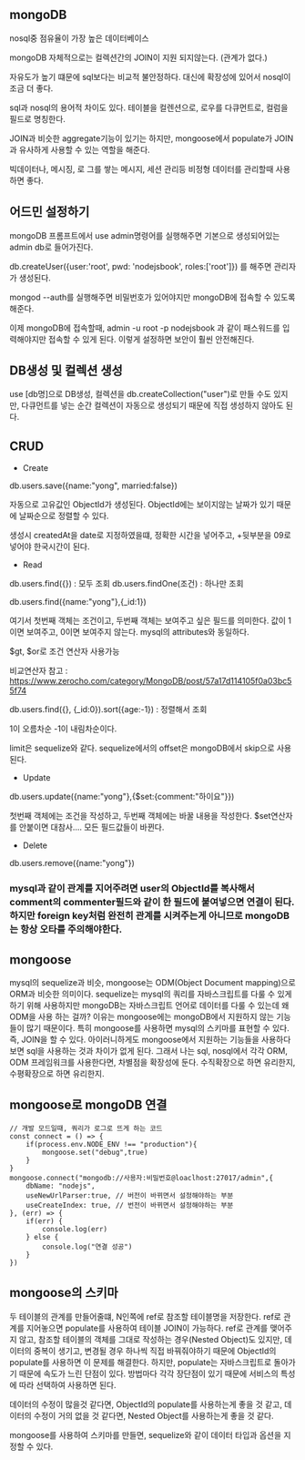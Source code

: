 ## mongoDB

nosql중 점유율이 가장 높은 데이터베이스

mongoDB 자체적으로는 컬렉션간의 JOIN이 지원 되지않는다. (관계가 없다.)

자유도가 높기 떄문에 sql보다는 비교적 불안정하다. 대신에 확장성에 있어서 nosql이 조금 더 좋다.

sql과 nosql의 용어적 차이도 있다. 테이블을 컬렌션으로, 로우를 다큐먼트로, 컬럼을 필드로 명칭한다.

JOIN과 비슷한 aggregate기능이 있기는 하지만, mongoose에서 populate가 JOIN과 유사하게 사용할 수 있는 역할을 해준다.

빅데이터나, 메시징, 로 그를 쌓는 메시지, 세션 관리등 비정형 데이터를 관리할때 사용하면 좋다.

## 어드민 설정하기

mongoDB 프롬프트에서 use admin명령어를 실행해주면 기본으로 생성되어있는 admin db로 들어가진다.

db.createUser({user:'root', pwd: 'nodejsbook', roles:['root']}) 를 해주면 관리자가 생성된다.

mongod --auth를 실행해주면 비밀번호가 있어야지만 mongoDB에 접속할 수 있도록 해준다.

이제 mongoDB에 접속할때, admin -u root -p nodejsbook 과 같이 패스워드를 입력해야지만 접속할 수 있게 된다. 이렇게 설정하면 보안이 훨씬 안전해진다.

## DB생성 및 컬렉션 생성

use [db명]으로 DB생성, 컬렉션을 db.createCollection("user")로 만들 수도 있지만, 다큐먼트를 넣는 순간 컬렉션이 자동으로 생성되기 때문에 직접 생성하지 않아도 된다.

## CRUD

- Create

db.users.save({name:"yong", married:false})

자동으로 고유값인 ObjectId가 생성된다. ObjectId에는 보이지않는 날짜가 있기 때문에 날짜순으로 정렬할 수 있다.

생성시 createdAt을 date로 지정하였을떄, 정확한 시간을 넣어주고, +뒷부분을 09로 넣어야 한국시간이 된다.

- Read

db.users.find({}) : 모두 조회
db.users.findOne(조건) : 하나만 조회

db.users.find({name:"yong"},{\_id:1})

여기서 첫번째 객체는 조건이고, 두번째 객체는 보여주고 싶은 필드를 의미한다. 값이 1이면 보여주고, 0이면 보여주지 않는다. mysql의 attributes와 동일하다.

$gt, $or로 조건 연산자 사용가능

비교연산자 참고 : https://www.zerocho.com/category/MongoDB/post/57a17d114105f0a03bc55f74

db.users.find({}, {\_id:0}).sort({age:-1}) : 정렬해서 조회

1이 오름차순 -1이 내림차순이다.

limit은 sequelize와 같다. sequelize에서의 offset은 mongoDB에서 skip으로 사용된다.

- Update

db.users.update({name:"yong"},{$set:{comment:"하이요"}})

첫번째 객체에는 조건을 작성하고, 두번째 객체에는 바꿀 내용을 작성한다. $set연산자를 안붙이면 대참사.... 모든 필드값들이 바뀐다.

- Delete

db.users.remove({name:"yong"})

### mysql과 같이 관계를 지어주려면 user의 ObjectId를 복사해서 comment의 commenter필드와 같이 한 필드에 붙여넣으면 연결이 된다. 하지만 foreign key처럼 완전히 관계를 시켜주는게 아니므로 mongoDB는 항상 오타를 주의해야한다.

## mongoose

mysql의 sequelize과 비슷, mongoose는 ODM(Object Document mapping)으로 ORM과 비슷한 의미이다. sequelize는 mysql의 쿼리를 자바스크립트를 다룰 수 있게 하기 위해 사용하지만 mongoDB는 자바스크립트 언어로 데이터를 다룰 수 있는데 왜 ODM을 사용 하는 걸까? 이유는 mongoose에는 mongoDB에서 지원하지 않는 기능들이 많기 때문이다. 특히 mongoose를 사용하면 mysql의 스키마를 표현할 수 있다. 즉, JOIN을 할 수 있다. 아이러니하게도 mongoose에서 지원하는 기능들을 사용하다보면 sql을 사용하는 것과 차이가 없게 된다. 그래서 나는 sql, nosql에서 각각 ORM, ODM 프레임워크를 사용한다면, 차별점을 확장성에 둔다. 수직확장으로 하면 유리한지, 수평확장으로 하면 유리한지.

## mongoose로 mongoDB 연결

```
// 개발 모드일때, 쿼리가 로그로 뜨게 하는 코드
const connect = () => {
    if(process.env.NODE_ENV !== "production"){
        mongoose.set("debug",true)
    }
}
mongoose.connect("mongodb://사용자:비밀번호@loaclhost:27017/admin",{
    dbName: "nodejs",
    useNewUrlParser:true, // 버전이 바뀌면서 설정해야하는 부분
    useCreateIndex: true, // 번전이 바뀌면서 설정해야하는 부분
}, (err) => {
    if(err) {
        console.log(err)
    } else {
        console.log("연결 성공")
    }
})
```

## mongoose의 스키마

두 테이블의 관계를 만들어줄떄, N인쪽에 ref로 참조할 테이블명을 저장한다. ref로 관계를 지어놓으면 populate를 사용하여 테이블 JOIN이 가능하다. ref로 관계를 맺어주지 않고, 참조할 테이블의 객체를 그대로 작성하는 경우(Nested Object)도 있지만, 데이터의 중복이 생기고, 변경될 경우 하나씩 직접 바꿔줘야하기 때문에 ObjectId의 populate를 사용하면 이 문제를 해결한다. 하지만, populate는 자바스크립트로 돌아가기 때문에 속도가 느린 단점이 있다. 방법마다 각각 장단점이 있기 때문에 서비스의 특성에 따라 선택하여 사용하면 된다.

데이터의 수정이 많을것 같다면, ObjectId의 populate를 사용하는게 좋을 것 같고, 데이터의 수정이 거의 없을 것 같다면, Nested Object를 사용하는게 좋을 것 같다.

mongoose를 사용하여 스키마를 만들면, sequelize와 같이 데이터 타입과 옵션을 지정할 수 있다.
